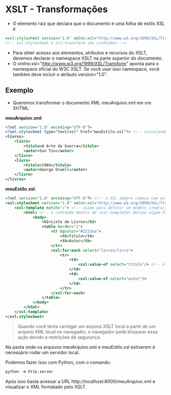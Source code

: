 # XSLT - Transformações

- O elemento raiz que declara que o documento é uma folha de estilo XSL é

~~~xslt
<xsl:stylesheet version="1.0" xmlns:xsl="http://www.w3.org/1999/XSL/Transform">
<!-- xsl:stylesheet e xsl:transform são sinônimos -->
~~~

- Para obter acesso aos elementos, atributos e recursos do XSLT, devemos declarar o namespace XSLT na parte superior do documento.
- O xmlns:xsl="http://www.w3.org/1999/XSL/Transform" aponta para o namespace oficial do W3C XSLT. Se você usar isso namespace, você também deve incluir o atributo version="1.0".

## Exemplo

- Queremos transformar o documento XML meuArquivo.xml em um XHTML:

**meuArquivo.xml**:

~~~xml
<?xml version="1.0" encoding="UTF-8"?>
<?xml-stylesheet type="text/xsl" href="meuEstilo.xsl"?> <!-- vinculando o xml ao meuEstilo.xsl -->
<livros>
    <livro>
        <titulo>A Arte da Guerra</titulo>
        <autor>Sun Tzu</autor>
    </livro>
    <livro>
        <titulo>1984</titulo>
        <autor>George Orwell</autor>
    </livro>
</livros>
~~~

**meuEstilo.xsl**: 

~~~xml
<?xml version="1.0" encoding="UTF-8"?> <!-- o XSL sempre começa com essa linha, pois ele também é um documento xml -->
<xsl:stylesheet version="1.0" xmlns:xsl="http://www.w3.org/1999/XSL/Transform"> <!-- define que o documento é um xslt -->
    <xsl:template match="/"> <!-- usado para definir um modelo (regra), o atributo match="/" define associa o modelo com a raiz do xml. '/' é um xPath -->
        <html> <!-- o conteúdo dentro de <xsl:template> define algum HTML para escrever na saída. -->
            <body>
                <h2>Lista de Livros</h2>
                <table border="1">
                    <tr bgcolor="#2233aa">
                        <th>Título</th>
                        <th>Autor</th>
                    </tr>
                    <xsl:for-each select="livros/livro">
                        <tr>
                            <td>
                                <xsl:value-of select="titulo"/> <!-- o elemento value-of extrai o valor de um nó selecionado pelo atributo select, que irá conter um XPath -->
                            </td>
                            <td>
                                <xsl:value-of select="autor"/>
                            </td>
                        </tr>
                    </xsl:for-each>
                </table>
            </body>
        </html>
    </xsl:template>
</xsl:stylesheet>
~~~

> Quando você tenta carregar um arquivo XSLT local a partir de um arquivo XML local no navegador, o navegador pode bloquear essa ação devido a restrições de segurança.

Na pasta onde os arquivos meuArquivo.xml e meuEstilo.xsl estiverem é necessário rodar um servidor local. 

Podemos fazer isso com Python, com o comando: 

~~~python
python -m http.server
~~~

Após isso basta acessar a URL http://localhost:8000/meuArquivo.xml e visualizar o XML formatado pelo XSLT.